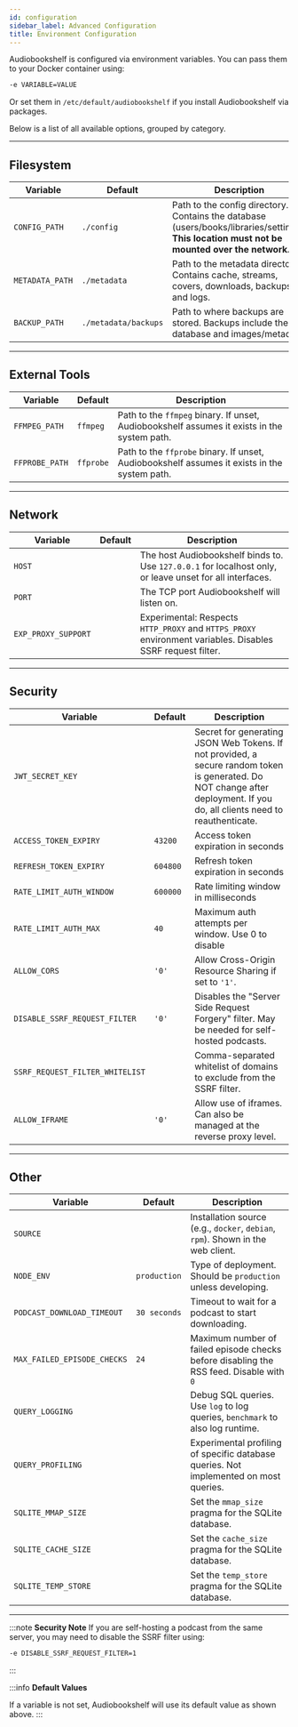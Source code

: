 ```yaml
---
id: configuration
sidebar_label: Advanced Configuration
title: Environment Configuration
---
```


Audiobookshelf is configured via environment variables.
You can pass them to your Docker container using:

```bash
-e VARIABLE=VALUE
```

Or set them in `/etc/default/audiobookshelf` if you install Audiobookshelf via packages.

Below is a list of all available options, grouped by category.

---

## Filesystem

| Variable        | Default              | Description                                                                                                                                   |
|-----------------|----------------------|-----------------------------------------------------------------------------------------------------------------------------------------------|
| `CONFIG_PATH`   | `./config`           | Path to the config directory. Contains the database (users/books/libraries/settings). **This location must not be mounted over the network.** |
| `METADATA_PATH` | `./metadata`         | Path to the metadata directory. Contains cache, streams, covers, downloads, backups, and logs.                                                |
| `BACKUP_PATH`   | `./metadata/backups` | Path to where backups are stored. Backups include the database and images/metadata.                                                           |

---

## External Tools

| Variable       | Default   | Description                                                                                  |
|----------------|-----------|----------------------------------------------------------------------------------------------|
| `FFMPEG_PATH`  | `ffmpeg`  | Path to the `ffmpeg` binary. If unset, Audiobookshelf assumes it exists in the system path.  |
| `FFPROBE_PATH` | `ffprobe` | Path to the `ffprobe` binary. If unset, Audiobookshelf assumes it exists in the system path. |

---

## Network

| Variable            | Default | Description                                                                                                |
|---------------------|---------|------------------------------------------------------------------------------------------------------------|
| `HOST`              |         | The host Audiobookshelf binds to. Use `127.0.0.1` for localhost only, or leave unset for all interfaces.   |
| `PORT`              |         | The TCP port Audiobookshelf will listen on.                                                                |
| `EXP_PROXY_SUPPORT` |         | Experimental: Respects `HTTP_PROXY` and `HTTPS_PROXY` environment variables. Disables SSRF request filter. |

---

## Security

| Variable                        | Default  | Description                                                                                                                                                                |
|---------------------------------|----------|----------------------------------------------------------------------------------------------------------------------------------------------------------------------------|
| `JWT_SECRET_KEY`                |          | Secret for generating JSON Web Tokens. If not provided, a secure random token is generated. Do NOT change after deployment. If you do, all clients need to reauthenticate. |
| `ACCESS_TOKEN_EXPIRY`           | `43200`  | Access token expiration in seconds                                                                                                                                         |
| `REFRESH_TOKEN_EXPIRY`          | `604800` | Refresh token expiration in seconds                                                                                                                                        |
| `RATE_LIMIT_AUTH_WINDOW`        | `600000` | Rate limiting window in milliseconds                                                                                                                                       |
| `RATE_LIMIT_AUTH_MAX`           | `40`     | Maximum auth attempts per window. Use 0 to disable                                                                                                                         |
| `ALLOW_CORS`                    | `'0'`    | Allow Cross-Origin Resource Sharing if set to `'1'`.                                                                                                                       |
| `DISABLE_SSRF_REQUEST_FILTER`   | `'0'`    | Disables the "Server Side Request Forgery" filter. May be needed for self-hosted podcasts.                                                                                 |
| `SSRF_REQUEST_FILTER_WHITELIST` |          | Comma-separated whitelist of domains to exclude from the SSRF filter.                                                                                                      |
| `ALLOW_IFRAME`                  | `'0'`    | Allow use of iframes. Can also be managed at the reverse proxy level.                                                                                                      |

---

## Other

| Variable                    | Default      | Description                                                                             |
|-----------------------------|--------------|-----------------------------------------------------------------------------------------|
| `SOURCE`                    |              | Installation source (e.g., `docker`, `debian`, `rpm`). Shown in the web client.         |
| `NODE_ENV`                  | `production` | Type of deployment. Should be `production` unless developing.                           |
| `PODCAST_DOWNLOAD_TIMEOUT`  | `30 seconds` | Timeout to wait for a podcast to start downloading.                                     |
| `MAX_FAILED_EPISODE_CHECKS` | `24`         | Maximum number of failed episode checks before disabling the RSS feed. Disable with `0` |
| `QUERY_LOGGING`             |              | Debug SQL queries. Use `log` to log queries, `benchmark` to also log runtime.           |
| `QUERY_PROFILING`           |              | Experimental profiling of specific database queries. Not implemented on most queries.   |
| `SQLITE_MMAP_SIZE`          |              | Set the `mmap_size` pragma for the SQLite database.                                     |
| `SQLITE_CACHE_SIZE`         |              | Set the `cache_size` pragma for the SQLite database.                                    |
| `SQLITE_TEMP_STORE`         |              | Set the `temp_store` pragma for the SQLite database.                                    |

---

:::note **Security Note**
If you are self-hosting a podcast from the same server, you may need to disable the SSRF filter using:

```bash
-e DISABLE_SSRF_REQUEST_FILTER=1
```

:::

:::info **Default Values**

If a variable is not set, Audiobookshelf will use its default value as shown above.
:::
